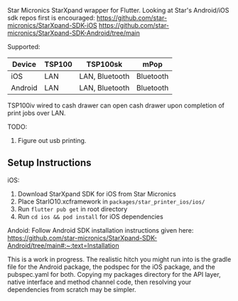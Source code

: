 Star Micronics StarXpand wrapper for Flutter. 
Looking at Star's Android/iOS sdk repos first is encouraged:
https://github.com/star-micronics/StarXpand-SDK-iOS
https://github.com/star-micronics/StarXpand-SDK-Android/tree/main

Supported:

| Device      | TSP100 | TSP100sk | mPop |
|-------------|--------|----------|------|
| iOS         |   LAN     | LAN, Bluetooth         | Bluetooth     |
| Android     |  LAN      |  LAN, Bluetooth        |  Bluetooth    |

TSP100iv wired to cash drawer can open cash drawer upon completion of print jobs over LAN. 

TODO: 
1. Figure out usb printing.

## Setup Instructions
iOS: 
1. Download StarXpand SDK for iOS from Star Micronics
2. Place StarIO10.xcframework in `packages/star_printer_ios/ios/`
3. Run `flutter pub get` in root directory
4. Run `cd ios && pod install` for iOS dependencies

Andoid:
Follow Android SDK installation instructions given here:
https://github.com/star-micronics/StarXpand-SDK-Android/tree/main#:~:text=Installation

This is a work in progress. The realistic hitch you might run into is the gradle file for the Android package, the podspec for the iOS package, and the pubspec.yaml for both. 
Copying my packages directory for the API layer, native interface and method channel code, then resolving your dependencies from scratch may be simpler. 
